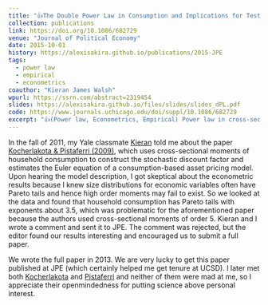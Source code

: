```yaml
---
title: "👍The Double Power Law in Consumption and Implications for Testing Euler Equations"
collection: publications
link: https://doi.org/10.1086/682729
venue: "Journal of Political Economy"
date: 2015-10-01
history: https://alexisakira.github.io/publications/2015-JPE
tags:
  - power law
  - empirical
  - econometrics
coauthor: "Kieran James Walsh"
wpurl: https://ssrn.com/abstract=2319454
slides: https://alexisakira.github.io/files/slides/slides_dPL.pdf
code: https://www.journals.uchicago.edu/doi/suppl/10.1086/682729
excerpt: "👍(Power law, Econometrics, Empirical) Power law in cross-sectional household consumption data causes spurious inference."
---
```


In the fall of 2011, my Yale classmate [Kieran](https://sites.google.com/site/kieranjameswalsh/) told me about the paper [Kocherlakota & Pistaferri (2009)](https://doi.org/10.1086/599761), which uses cross-sectional moments of household consumption to construct the stochastic discount factor and estimates the Euler equation of a consumption-based asset pricing model. Upon hearing the model description, I got skeptical about the econometric results because I knew size distributions for economic variables often have Pareto tails and hence high order moments may fail to exist. So we looked at the data and found that household consumption has Pareto tails with exponents about 3.5, which was problematic for the aforementioned paper because the authors used cross-sectional moments of order 5. Kieran and I wrote a comment and sent it to JPE. The comment was rejected, but the editor found our results interesting and encouraged us to submit a full paper.

We wrote the full paper in 2013. We are very lucky to get this paper published at JPE (which certainly helped me get tenure at UCSD). I later met both [Kocherlakota](https://en.wikipedia.org/wiki/Narayana_Kocherlakota) and [Pistaferri](https://sites.google.com/view/pistaferri/home) and neither of them were mad at me, so I appreciate their openmindedness for putting science above personal interest.